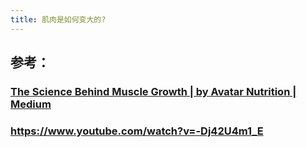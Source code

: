 ```yaml
---
title: 肌肉是如何变大的?
---
```


## 参考：
### [The Science Behind Muscle Growth | by Avatar Nutrition | Medium](https://medium.com/@avatarnutrition/the-science-behind-muscle-growth-a1b5e9cba225)
### https://www.youtube.com/watch?v=-Dj42U4m1_E
